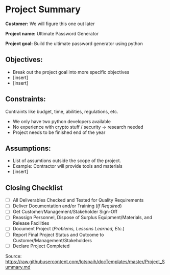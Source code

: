 # Project Summary

**Customer:** We will figure this one out later

**Project name:** Ultimate Password Generator

**Project goal:** Build the ultimate password generator using python

## Objectives:

- Break out the project goal into more specific objectives
- [insert]
- [insert]

## Constraints:

Contraints like budget, time, abilities, regulations, etc.

- We only have two python developers available
- No experience with crypto stuff / security -> research needed
- Project needs to be finished end of the year

## Assumptions:

- List of assumtions outside the scope of the project.
- Example: Contractor will provide tools and materials
- [insert]

## Closing Checklist

- [ ]  All Deliverables Checked and Tested for Quality Requirements
- [ ]  Deliver Documentation and/or Training (*If Required*)
- [ ]  Get Customer/Management/Stakeholder Sign-Off
- [ ]  Reassign Personnel, Dispose of Surplus Equipment/Materials, and Release Facilities
- [ ]  Document Project (*Problems, Lessons Learned, Etc.*)
- [ ]  Report Final Project Status and Outcome to Customer/Management/Stakeholders
- [ ]  Declare Project Completed

Source: https://raw.githubusercontent.com/lotspaih/docTemplates/master/Project_Summary.md